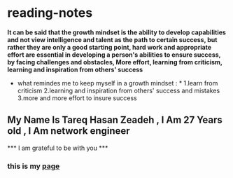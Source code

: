 # reading-notes

**It can be said that the growth mindset is the ability to develop capabilities and not view intelligence and talent as the path to certain success, but rather they are only a good starting point, hard work and appropriate effort are essential in developing a person's abilities to ensure success, by facing challenges and obstacles, More effort, learning from criticism, learning and inspiration from others' success**

* what remindes me to  keep myself in a growth mindset : *
1.learn from criticism
2.learning and inspiration from others' success and mistakes
3.more and more effort to insure success


## My Name Is Tareq Hasan Zeadeh , I Am 27 Years old , I Am network engineer
*** I am grateful to be with you ***
### this is my [page](https://github.com/TareqZeadeh) 
